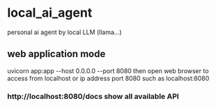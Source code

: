 # local_ai_agent
personal ai agent by local LLM (llama...)

## web application mode
uvicorn app:app --host 0.0.0.0 --port 8080
then open web browser to access from localhost or ip address port 8080
such as localhost:8080
### http://localhost:8080/docs show all available API
